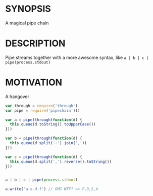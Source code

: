 # SYNOPSIS
A magical pipe chain

# DESCRIPTION
Pipe streams together with a more awesome syntax, like `a | b | c | pipe(process.stdout)`

# MOTIVATION
A hangover

```js
var through = require('through')
var pipe = require('pipechain')()

var a = pipe(through(function(d) {
  this.queue(d.toString().toUpperCase())
}))

var b = pipe(through(function(d) {
  this.queue(d.split('-').join(','))
}))

var c = pipe(through(function(d) {
  this.queue(d.split(',').reverse().toString())
}))


a | b | c | pipe(process.stdout)

a.write('a-s-d-f') // OMG WTF? => F,D,S,A
```
